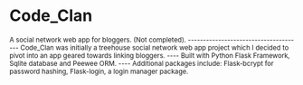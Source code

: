 # Code_Clan
<sub>
A social network web app for bloggers. (Not completed).
--------------------------------------
Code_Clan was initially a treehouse social network web app project which I decided to pivot into an app geared towards linking bloggers.
----
Built with Python Flask Framework, Sqlite database and Peewee ORM.
----
Additional packages include:
Flask-bcrypt for password hashing, 
Flask-login, a login manager package.
</sub>
